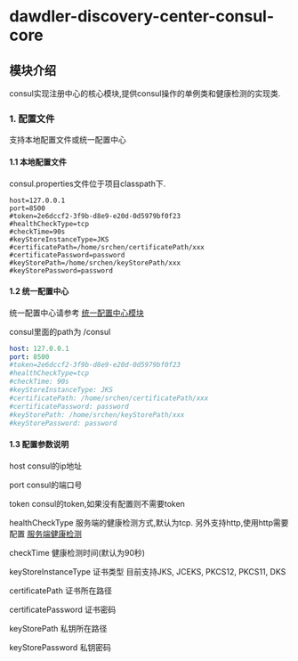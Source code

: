 # dawdler-discovery-center-consul-core

## 模块介绍

consul实现注册中心的核心模块,提供consul操作的单例类和健康检测的实现类.

### 1. 配置文件

支持本地配置文件或统一配置中心

#### 1.1 本地配置文件

consul.properties文件位于项目classpath下.

```properties
host=127.0.0.1
port=8500
#token=2e6dccf2-3f9b-d8e9-e20d-0d5979bf0f23
#healthCheckType=tcp
#checkTime=90s
#keyStoreInstanceType=JKS
#certificatePath=/home/srchen/certificatePath/xxx
#certificatePassword=password
#keyStorePath=/home/srchen/keyStorePath/xxx
#keyStorePassword=password
```

#### 1.2 统一配置中心

统一配置中心请参考 [统一配置中心模块](../../../dawdler-config-center/README.md)

consul里面的path为 /consul

```yml
host: 127.0.0.1
port: 8500
#token=2e6dccf2-3f9b-d8e9-e20d-0d5979bf0f23
#healthCheckType=tcp
#checkTime: 90s
#keyStoreInstanceType: JKS
#certificatePath: /home/srchen/certificatePath/xxx
#certificatePassword: password
#keyStorePath: /home/srchen/keyStorePath/xxx
#keyStorePassword: password
```

#### 1.3 配置参数说明

host consul的ip地址

port consul的端口号

token consul的token,如果没有配置则不需要token

healthCheckType 服务端的健康检测方式,默认为tcp. 另外支持http,使用http需要配置 [服务端健康检测](../../../dawdler-server/README.md#7-健康检测)

checkTime 健康检测时间(默认为90秒)

keyStoreInstanceType 证书类型 目前支持JKS, JCEKS, PKCS12, PKCS11, DKS

certificatePath 证书所在路径

certificatePassword 证书密码

keyStorePath 私钥所在路径

keyStorePassword 私钥密码
